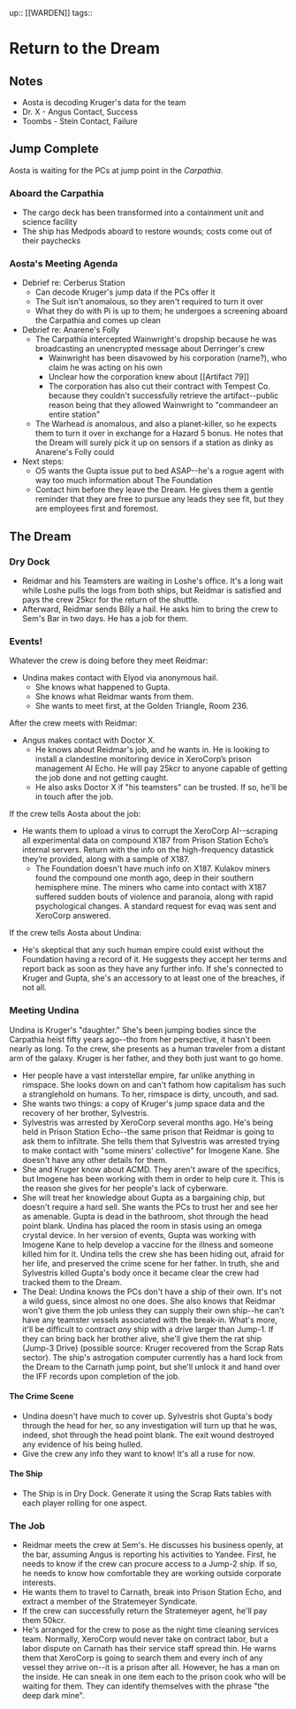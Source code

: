---
---
up:: [[WARDEN]]
tags::

# Return to the Dream

## Notes

- Aosta is decoding Kruger's data for the team
- Dr. X - Angus Contact, Success
- Toombs - Stein Contact, Failure

## Jump Complete

Aosta is waiting for the PCs at jump point in the _Carpathia_.

### Aboard the Carpathia

- The cargo deck has been transformed into a containment unit and science facility
- The ship has Medpods aboard to restore wounds; costs come out of their paychecks

### Aosta's Meeting Agenda

- Debrief re: Cerberus Station
  - Can decode Kruger's jump data if the PCs offer it
  - The Suit isn't anomalous, so they aren't required to turn it over
  - What they do with Pi is up to them; he undergoes a screening aboard the Carpathia and comes up clean
- Debrief re: Anarene's Folly
  - The Carpathia intercepted Wainwright's dropship because he was broadcasting an unencrypted message about Derringer's crew
    - Wainwright has been disavowed by his corporation (name?), who claim he was acting on his own
    - Unclear how the corporation knew about [[Artifact 79]]
    - The corporation has also cut their contract with Tempest Co. because they couldn't successfully retrieve the artifact--public reason being that they allowed Wainwright to "commandeer an entire station"
  - The Warhead _is_ anomalous, and also a planet-killer, so he expects them to turn it over in exchange for a Hazard 5 bonus. He notes that the Dream will surely pick it up on sensors if a station as dinky as Anarene's Folly could
- Next steps:
  - O5 wants the Gupta issue put to bed ASAP--he's a rogue agent with way too much information about The Foundation
  - Contact him before they leave the Dream. He gives them a gentle reminder that they are free to pursue any leads they see fit, but they are employees first and foremost.

## The Dream

### Dry Dock

- Reidmar and his Teamsters are waiting in Loshe's office. It's a long wait while Loshe pulls the logs from both ships, but Reidmar is satisfied and pays the crew 25kcr for the return of the shuttle.
- Afterward, Reidmar sends Billy a hail. He asks him to bring the crew to Sem's Bar in two days. He has a job for them. 

### Events!

Whatever the crew is doing before they meet Reidmar:

- Undina makes contact with Elyod via anonymous hail.
  - She knows what happened to Gupta.
  - She knows what Reidmar wants from them.
  - She wants to meet first, at the Golden Triangle, Room 236.

After the crew meets with Reidmar:

- Angus makes contact with Doctor X.
  - He knows about Reidmar's job, and he wants in. He is looking to install a clandestine monitoring device in XeroCorp’s prison management AI Echo. He will pay 25kcr to anyone capable of getting the job done and not getting caught.
  - He also asks Doctor X if "his teamsters" can be trusted. If so, he'll be in touch after the job.

If the crew tells Aosta about the job:

- He wants them to upload a virus to corrupt the XeroCorp AI--scraping all experimental data on compound X187 from Prison Station Echo’s internal servers. Return with the info on the high-frequency datastick they’re provided, along with a sample of X187.
  - The Foundation doesn't have much info on X187. Kulakov miners found the compound one month ago, deep in their southern hemisphere mine. The miners who came into contact with X187 suffered sudden bouts of violence and paranoia, along with rapid psychological changes. A standard request for evaq was sent and XeroCorp answered.

If the crew tells Aosta about Undina:

- He's skeptical that any such human empire could exist without the Foundation having a record of it. He suggests they accept her terms and report back as soon as they have any further info. If she's connected to Kruger and Gupta, she's an accessory to at least one of the breaches, if not all.

### Meeting Undina

Undina is Kruger's "daughter." She's been jumping bodies since the Carpathia heist fifty years ago--tho from her perspective, it hasn't been nearly as long. To the crew, she presents as a human traveler from a distant arm of the galaxy. Kruger is her father, and they both just want to go home.

- Her people have a vast interstellar empire, far unlike anything in rimspace. She looks down on and can't fathom how capitalism has such a stranglehold on humans. To her, rimspace is dirty, uncouth, and sad.
- She wants two things: a copy of Kruger's jump space data and the recovery of her brother, Sylvestris.
- Sylvestris was arrested by XeroCorp several months ago. He's being held in Prison Station Echo--the same prison that Reidmar is going to ask them to infiltrate. She tells them that Sylvestris was arrested trying to make contact with "some miners' collective" for Imogene Kane. She doesn't have any other details for them.
- She and Kruger know about ACMD. They aren't aware of the specifics, but Imogene has been working with them in order to help cure it. This is the reason she gives for her people's lack of cyberware.
- She will treat her knowledge about Gupta as a bargaining chip, but doesn't require a hard sell. She wants the PCs to trust her and see her as amenable. Gupta is dead in the bathroom, shot through the head point blank. Undina has placed the room in stasis using an omega crystal device. In her version of events, Gupta was working with Imogene Kane to help develop a vaccine for the illness and someone killed him for it. Undina tells the crew she has been hiding out, afraid for her life, and preserved the crime scene for her father. In truth, she and Sylvestris killed Gupta's body once it became clear the crew had tracked them to the Dream.
- The Deal: Undina knows the PCs don't have a ship of their own. It's not a wild guess, since almost no one does. She also knows that Reidmar won't give them the job unless they can supply their own ship--he can't have any teamster vessels associated with the break-in. What's more, it'll be difficult to contract _any_ ship with a drive larger than Jump-1. If they can bring back her brother alive, she'll give them the rat ship (Jump-3 Drive) (possible source: Kruger recovered from the Scrap Rats sector). The ship's astrogation computer currently has a hard lock from the Dream to the Carnath jump point, but she'll unlock it and hand over the IFF records upon completion of the job.

#### The Crime Scene

- Undina doesn't have much to cover up. Sylvestris shot Gupta's body through the head for her, so any investigation will turn up that he was, indeed, shot through the head point blank. The exit wound destroyed any evidence of his being hulled.
- Give the crew any info they want to know! It's all a ruse for now.

#### The Ship

- The Ship is in Dry Dock. Generate it using the Scrap Rats tables with each player rolling for one aspect.

### The Job

- Reidmar meets the crew at Sem's. He discusses his business openly, at the bar, assuming Angus is reporting his activities to Yandee. First, he needs to know if the crew can procure access to a Jump-2 ship. If so, he needs to know how comfortable they are working outside corporate interests. 
- He wants them to travel to Carnath, break into Prison Station Echo, and extract a member of the Stratemeyer Syndicate. 
- If the crew can successfully return the Stratemeyer agent, he'll pay them 50kcr. 
- He's arranged for the crew to pose as the night time cleaning services team. Normally, XeroCorp would never take on contract labor, but a labor dispute on Carnath has their service staff spread thin. He warns them that XeroCorp is going to search them and every inch of any vessel they arrive on--it is a prison after all. However, he has a man on the inside. He can sneak in one item each to the prison cook who will be waiting for them. They can identify themselves with the phrase "the deep dark mine".